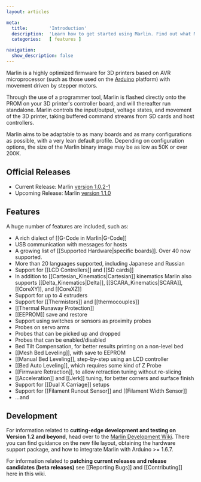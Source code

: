 ```yaml
---
layout: articles

meta:
  title:        'Introduction'
  description:  'Learn how to get started using Marlin. Find out what Marlin has to offer and how it can help your 3D printer print faster, better and cleaner.'
  categories:   [ features ]

navigation:
  show_description: false
---
```

Marlin is a highly optimized firmware for 3D printers based on AVR microprocessor (such as those used on the [Arduino](http://arduino.cc) platform) with movement driven by stepper motors.

Through the use of a programmer tool, Marlin is flashed directly onto the PROM on your 3D printer's controller board, and will thereafter run standalone. Marlin controls the input/output, voltage states, and movement of the 3D printer, taking buffered command streams from SD cards and host controllers.

Marlin aims to be adaptable to as many boards and as many configurations as possible, with a very lean default profile. Depending on configuration options, the size of the Marlin binary image may be as low as 50K or over 200K.

## Official Releases ##
- Current Release: Marlin [version 1.0.2-1](https://github.com/MarlinFirmware/Marlin/releases/tag/1.0.2-1)
- Upcoming Release: Marlin [version 1.1.0](https://github.com/MarlinFirmware/Marlin/releases)

## Features ##

A huge number of features are included, such as:

* A rich dialect of [[G-Code in Marlin|G-Code]]
* USB communication with messages for hosts
* A growing list of [[Supported Hardware|specific boards]]. Over 40 now supported.
* More than 20 languages supported, including Japanese and Russian
* Support for [[LCD Controllers]] and [[SD cards]]
* In addition to [[Cartesian_Kinematics|Cartesian]] kinematics Marlin also supports [[Delta_Kinematics|Delta]], [[SCARA_Kinematics|SCARA]], [[CoreXY]], and [[CoreXZ]]
* Support for up to 4 extruders
* Support for [[Thermistors]] and [[thermocouples]]
* [[Thermal Runaway Protection]]
* [[EEPROM]] save and restore
* Support using switches or sensors as proximity probes
 * Probes on servo arms
 * Probes that can be picked up and dropped
 * Probes that can be enabled/disabled
* Bed Tilt Compensation, for better results printing on a non-level bed
 * [[Mesh Bed Leveling]], with save to EEPROM
 * [[Manual Bed Leveling]], step-by-step using an LCD controller
 * [[Bed Auto Leveling]], which requires some kind of Z Probe
* [[Firmware Retraction]], to allow retraction tuning without re-slicing
* [[Acceleration]] and [[Jerk]] tuning, for better corners and surface finish
* Support for [[Dual X Carriage]] setups
* Support for [[Filament Runout Sensor]] and [[Filament Width Sensor]]
* ...and

## Development ##
For information related to **cutting-edge development and testing on Version 1.2 and beyond**, head over to the [Marlin Development Wiki](https://github.com/MarlinFirmware/MarlinDev/wiki). There you can find guidance on the new file layout, obtaining the hardware support package, and how to integrate Marlin with Arduino >= 1.6.7.

For information related to **patching current releases and release candidates (beta releases)** see [[Reporting Bugs]] and [[Contributing]] here in this wiki.


